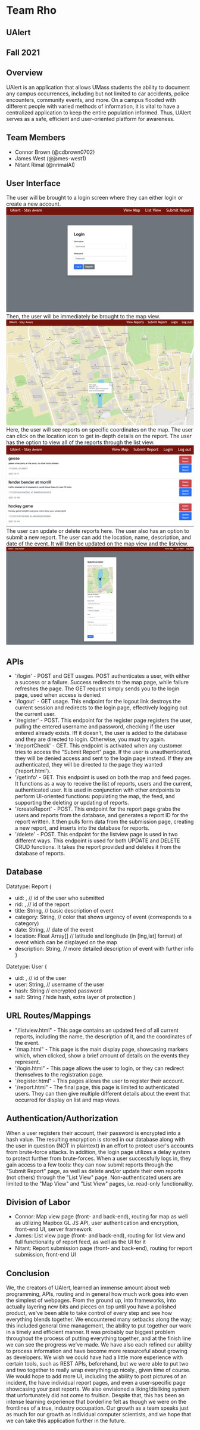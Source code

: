# Team Rho
## UAlert
## Fall 2021

## Overview

UAlert is an application that allows UMass students the ability to document any campus occurrences, including but not limited to car accidents, police encounters, community events, and more. On a campus flooded with different people with varied methods of information, it is vital to have a centralized application to keep the entire population informed. Thus, UAlert serves as a safe, efficient and user-oriented platform for awareness.

## Team Members

* Connor Brown (@cdbrown0702)
* James West (@james-west1)
* Nitant Rimal (@nrimalAI)

## User Interface
The user will be brought to a login screen where they can either login or create a new account. 
![login View](logincreate.png)
Then, the user will be immediately be brought to the map view.
![Map View](mapview.png)
Here, the user will see reports on specific coordinates on the map. The user can click on the location icon to get in-depth details on the report. The user has the option to view all of the reports through the list view. 
![List View](listview.png)
The user can update or delete reports here. The user also has an option to submit a new report. The user can add the location, name, description, and date of the event. It will then be updated on the map view and the listview.
![Map View](submitview.png)

## APIs

* '/login' - POST and GET usages. POST authenticates a user, with either a success or a failure. Success redirects to the map page, while failure refreshes the page. The GET request simply sends you to the login page, used when access is denied.
* '/logout' - GET usage. This endpoint for the logout link destroys the current session and redirects to the login page, effectively logging out the current user.
* '/register' - POST. This endpoint for the register page registers the user, pulling the entered username and password, checking if the user entered already exists. Iff it doesn't, the user is added to the database and they are directed to login. Otherwise, you must try again.
* '/reportCheck' - GET. This endpoint is activated when any customer tries to access the "Submit Report" page. If the user is unauthenticated, they will be denied access and sent to the login page instead. If they are authenticated, they will be directed to the page they wanted ('report.html').
* '/getInfo' - GET. This endpoint is used on both the map and feed pages. It functions as a way to receive the list of reports, users and the current, authenticated user. It is used in conjunction with other endpoints to perform UI-oriented functions: populating the map, the feed, and supporting the deleting or updating of reports.
* '/createReport' - POST. This endpoint for the report page grabs the users and reports from the database, and generates a report ID for the report written. It then pulls form data from the submission page, creating a new report, and inserts into the database for reports.
* '/delete' - POST. This endpoint for the listview page is used in two different ways. This endpoint is used for both UPDATE and DELETE CRUD functions. It takes the report provided and deletes it from the database of reports.

## Database
Datatype: Report
{  
  + uid: <ObjectId1>, // id of the user who submitted
  + rid: <ObjectId2>, // id of the report
  + title: String, // basic description of event 
  + category: String, // color that shows urgency of event (corresponds to a category)    
  + date: String, // date of the event
  + location: Float Array[] // latitude and longitude (in [lng,lat] format) of event which can be displayed on the map 
  + description: String, // more detailed description of event with further info  
}

Datetype: User
{
  + uid: <ObjectId1>, // id of the user
  + user: String, // username of the user
  + hash: String // encrypted password
  + salt: String / hide hash, extra layer of protection
}


## URL Routes/Mappings

* "/listview.html" - This page contains an updated feed of all current reports, including the name, the description of it, and the coordinates of the event.
* '/map.html" - This page is the main display page, showcasing markers which, when clicked, show a brief amount of details on the events they represent. 
* '/login.html" - This page allows the user to login, or they can redirect themselves to the registration page.
* '/register.html" - This pages allows the user to register their account.
* '/report.html" - The final page, this page is limited to authenticated users. They can then give multiple different details about the event that occurred for display on list and map views.

## Authentication/Authorization

When a user registers their account, their password is encrypted into a hash value. The resulting encryption is stored in our database along with the user in question (NOT in plaintext) in an effort to protect user's accounts from brute-force attacks. In addition, the login page utilizes a delay system to protect further from brute-forces. When a user successfully logs in, they gain access to a few tools: they can now submit reports through the "Submit Report" page, as well as delete and/or update their own reports (not others) through the "List View" page. Non-authenticated users are limited to the "Map View" and "List View" pages, i.e. read-only functionality.

## Division of Labor

* Connor: Map view page (front- and back-end), routing for map as well as utilizing Mapbox GL JS API, user authentication and encryption, front-end UI, server framework
* James: List view page (front- and back-end), routing for list view and full functionality of report feed, as well as the UI for it
* Nitant: Report submission page (front- and back-end), routing for report submission, front-end UI

## Conclusion

We, the creators of UAlert, learned an immense amount about web programming, APIs, routing and in general how much work goes into even the simplest of webpages. From the ground up, into frameworks, into actually layering new bits and pieces on top until you have a polished product, we've been able to take control of every step and see how everything blends together. We encountered many setbacks along the way; this included general time management, the ability to put together our work in a timely and efficient manner. It was probably our biggest problem throughout the process of putting everything together, and at the finish line we can see the progress we've made. We have also each refined our ability to process information and have become more resourceful about growing as developers. We wish we could have had a little more experience with certain tools, such as REST APIs, beforehand, but we were able to put two and two together to really wrap everything up nicely., given time of course. We would hope to add more UI, including the ability to post pictures of an incident, the have individual report pages, and even a user-specific page showcasing your past reports. We also envisioned a liking/disliking system that unfortunately did not come to fruition. Despite that, this has been an intense learning experience that borderline felt as though we were on the frontlines of a true, industry occupation. Our growth as a team speaks just as much for our growth as individual computer scientists, and we hope that we can take this application further in the future.

